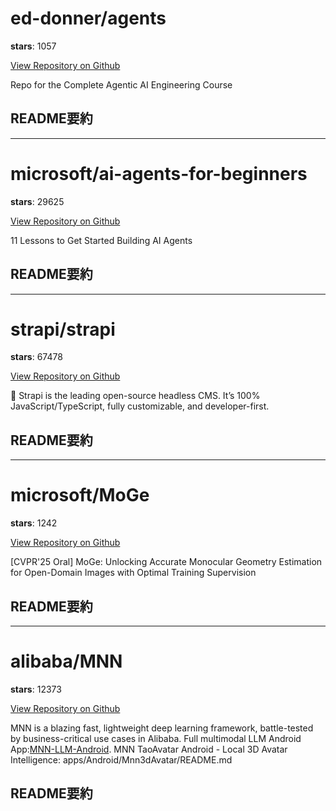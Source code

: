 
# ed-donner/agents

**stars**: 1057

[View Repository on Github](https://github.com/ed-donner/agents)

Repo for the Complete Agentic AI Engineering Course

## README要約


---

# microsoft/ai-agents-for-beginners

**stars**: 29625

[View Repository on Github](https://github.com/microsoft/ai-agents-for-beginners)

11 Lessons to Get Started Building AI Agents

## README要約


---

# strapi/strapi

**stars**: 67478

[View Repository on Github](https://github.com/strapi/strapi)

🚀 Strapi is the leading open-source headless CMS. It’s 100% JavaScript/TypeScript, fully customizable, and developer-first.

## README要約


---

# microsoft/MoGe

**stars**: 1242

[View Repository on Github](https://github.com/microsoft/MoGe)

[CVPR'25 Oral] MoGe: Unlocking Accurate Monocular Geometry Estimation for Open-Domain Images with Optimal Training Supervision

## README要約


---

# alibaba/MNN

**stars**: 12373

[View Repository on Github](https://github.com/alibaba/MNN)

MNN is a blazing fast, lightweight deep learning framework, battle-tested by business-critical use cases in Alibaba. Full multimodal LLM Android App:[MNN-LLM-Android](./apps/Android/MnnLlmChat/README.md). MNN TaoAvatar Android - Local 3D Avatar Intelligence: apps/Android/Mnn3dAvatar/README.md

## README要約

